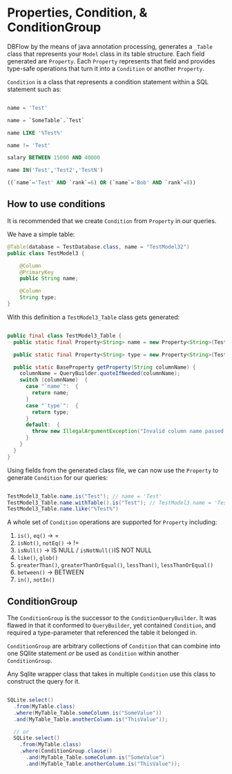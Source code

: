 # Properties, Condition, & ConditionGroup
DBFlow by the means of java annotation processing, generates a `_Table` class that represents your `Model` class in its table structure. Each field generated are  `Property`. Each `Property` represents that field and provides type-safe operations that turn it into a `Condition` or another `Property`.

`Condition` is a class that represents a condition statement within a SQL statement such as:

```sql

name = 'Test'

name = `SomeTable`.`Test`

name LIKE '%Test%'

name != 'Test'

salary BETWEEN 15000 AND 40000

name IN('Test','Test2','TestN')

((`name`='Test' AND `rank`=6) OR (`name`='Bob' AND `rank`=8))
```

## How to use conditions
It is recommended that we create `Condition` from `Property` in our queries.

We have a simple table:

```java
@Table(database = TestDatabase.class, name = "TestModel32")
public class TestModel3 {

    @Column
    @PrimaryKey
    public String name;

    @Column
    String type;
}
```

With this definition a `TestModel3_Table` class gets generated:

```java

public final class TestModel3_Table {
  public static final Property<String> name = new Property<String>(TestModel3.class, "name");

  public static final Property<String> type = new Property<String>(TestModel3.class, "type");

  public static BaseProperty getProperty(String columnName) {
    columnName = QueryBuilder.quoteIfNeeded(columnName);
    switch (columnName)  {
      case "`name`":  {
        return name;
      }
      case "`type`":  {
        return type;
      }
      default:  {
        throw new IllegalArgumentException("Invalid column name passed. Ensure you are calling the correct table's column");
      }
    }
  }
}
```

Using fields from the generated class file, we can now use the `Property` to generate `Condition` for our queries:

```java

TestModel3_Table.name.is("Test"); // name = 'Test'
TestModel3_Table.name.withTable().is("Test"); // TestModel3.name = 'Test'
TestModel3_Table.name.like("%Test%")
```

A whole set of `Condition` operations are supported for `Property` including:
1. `is()`, `eq()` -> =
2. `isNot()`, `notEq()` -> !=
3. `isNull()` -> IS NULL / `isNotNull()`IS NOT NULL
4. `like()`, `glob()`
5. `greaterThan()`, `greaterThanOrEqual()`, `lessThan()`, `lessThanOrEqual()`
6. `between()` -> BETWEEN
7. `in()`, `notIn()`

## ConditionGroup
The `ConditionGroup` is the successor to the `ConditionQueryBuilder`. It was flawed in that it conformed to `QueryBuilder`, yet contained `Condition`, and required a type-parameter that referenced the table it belonged in.

`ConditionGroup` are arbitrary collections of `Condition` that can combine into one SQlite statement _or_ be used as `Condition` within another `ConditionGroup`.

Any Sqlite wrapper class that takes in multiple `Condition` use this class to construct the query for it.

```java

SQLite.select()
  .from(MyTable.class)
  .where(MyTable_Table.someColumn.is("SomeValue"))
  .and(MyTable_Table.anotherColumn.is("ThisValue"));

  // or
  SQLite.select()
    .from(MyTable.class)
    .where(ConditionGroup.clause()
      .and(MyTable_Table.someColumn.is("SomeValue")
      .and(MyTable_Table.anotherColumn.is("ThisValue"));
```
